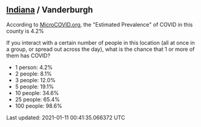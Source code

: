 
## [Indiana](/united-states/indiana) / Vanderburgh

According to [MicroCOVID.org](http://microcovid.org),
the "Estimated Prevalence" of COVID in this county is 4.2%

If you interact with a certain number of people in this location
(all at once in a group, or spread out across the day), what is the chance that
1 or more of them has COVID?

- 1 person: 4.2%
- 2 people: 8.1%
- 3 people: 12.0%
- 5 people: 19.1%
- 10 people: 34.6%
- 25 people: 65.4%
- 100 people: 98.6%

Last updated: 2021-01-11 00:41:35.066372 UTC

